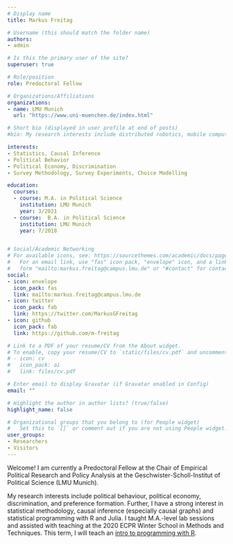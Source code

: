 ```yaml
---
# Display name
title: Markus Freitag

# Username (this should match the folder name)
authors:
- admin

# Is this the primary user of the site?
superuser: true

# Role/position
role: Predoctoral Fellow

# Organizations/Affiliations
organizations:
- name: LMU Munich
  url: "https://www.uni-muenchen.de/index.html"

# Short bio (displayed in user profile at end of posts)
#bio: My research interests include distributed robotics, mobile computing and programmable # #matter.

interests:
- Statistics, Causal Inference
- Political Behavior
- Political Economy, Discrimination
- Survey Methodology, Survey Experiments, Choice Modelling

education:
  courses:
  - course: M.A. in Political Science
    institution: LMU Munich
    year: 3/2021
  - course:  B.A. in Political Science
    institution: LMU Munich
    year: 7/2018


# Social/Academic Networking
# For available icons, see: https://sourcethemes.com/academic/docs/page-builder/#icons
#   For an email link, use "fas" icon pack, "envelope" icon, and a link in the
#   form "mailto:markus.freitag@campus.lmu.de" or "#contact" for contact widget.
social:
- icon: envelope
  icon_pack: fas
  link: mailto:markus.freitag@campus.lmu.de
- icon: twitter
  icon_pack: fab
  link: https://twitter.com/MarkusGFreitag
- icon: github
  icon_pack: fab
  link: https://github.com/m-freitag

# Link to a PDF of your resume/CV from the About widget.
# To enable, copy your resume/CV to `static/files/cv.pdf` and uncomment the lines below.
# - icon: cv
#   icon_pack: ai
#   link: files/cv.pdf

# Enter email to display Gravatar (if Gravatar enabled in Config)
email: ""

# Highlight the author in author lists? (true/false)
highlight_name: false

# Organizational groups that you belong to (for People widget)
#   Set this to `[]` or comment out if you are not using People widget.
user_groups:
- Researchers
- Visitors
---
```


Welcome! I am currently a Predoctoral Fellow at the Chair of Empirical Political Research and Policy Analysis at the Geschwister-Scholl-Institut of Political Science (LMU Munich). 

My research interests include political behaviour, political economy, discrimination, and preference formation. Further, I have a strong interest in statistical methodology, causal inference (especially causal graphs) and statistical programming with R and Julia. I taught M.A.-level lab sessions and assisted with teaching at the 2020 ECPR Winter School in Methods and Techniques. This term, I will teach an [intro to programming with R](https://m-freitag.github.io/intro-r-polsci/).  

